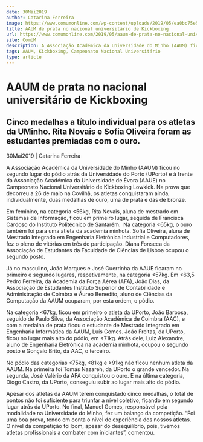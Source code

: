 ```yaml
---
date: 30Mai2019
author: Catarina Ferreira
image: https://www.comumonline.com/wp-content/uploads/2019/05/ea0bc75e57985eee9ba9a1b660f72680_w1000.jpg
title: AAUM de prata no nacional universitário de Kickboxing
url: https://www.comumonline.com/2019/05/aaum-de-prata-no-nacional-universitario-de-kickboxing/
site: ComUM
description: A Associação Académica da Universidade do Minho (AAUM) ficou no segundo lugar do pódio atrás da Universidade do Porto (UPorto) e à frente da Associação
tags: AAUM, Kickboxing, Campeonato Nacional Universitário
type: article
---
```



# AAUM de prata no nacional universitário de Kickboxing

## Cinco medalhas a título individual para os atletas da UMinho. Rita Novais e Sofia Oliveira foram as estudantes premiadas com o ouro.

30Mai2019 | Catarina Ferreira

A Associação Académica da Universidade do Minho (AAUM) ficou no segundo lugar do pódio atrás da Universidade do Porto (UPorto) e à frente da Associação Académica da Universidade de Évora (AAUE) no Campeonato Nacional Universitário de Kickboxing Lowkick. Na prova que decorreu a 26 de maio na Covilhã, os atletas conquistaram ainda, individualmente, duas medalhas de ouro, uma de prata e das de bronze.

Em feminino, na categoria <56kg, Rita Novais, aluna de mestrado em Sistemas de Informação, ficou em primeiro lugar, seguida de Francisca Cardoso do Instituto Politécnico de Santarém.  Na categoria <65kg, o ouro também foi para uma atleta da academia minhota. Sofia Oliveira, aluna de Mestrado Integrado em Engenharia Eletrónica Industrial e Computadores, fez o pleno de vitórias em três de participação. Diana Fonseca da Associação de Estudantes da Faculdade de Ciências de Lisboa ocupou o segundo posto.

Já no masculino, João Marques e José Guerrinha da AAUE ficaram no primeiro e segundo lugares, respetivamente, na categoria <57kg. Em <63,5 Pedro Ferreira, da Academia da Força Aérea (AFA), João Dias, da Associação de Estudantes Instituto Superior de Contabilidade e Administração de Coimbra e Áureo Benedito, aluno de Ciências da Computação da AAUM ocuparam, por esta ordem, o pódio.

Na categoria <67kg, ficou em primeiro o atleta da UPorto, João Barbosa, seguido de Paulo Silva, da Associação Académica de Coimbra (AAC), e com a medalha de prata ficou o estudante de Mestrado Integrado em Engenharia Informática da AAUM, Luís Gomes. João Freitas, da UPorto, ficou no lugar mais alto do pódio, em <71kg. Atrás dele, Luiz Alexandre, aluno de Engenharia Eletrónica na academia minhota, ocupou o segundo posto e Gonçalo Brito, da AAC, o terceiro.

No pódio das categorias <75kg, <81kg e >91kg não ficou nenhum atleta da AAUM. Na primeira foi Tomás Nazareh, da UPorto o grande vencedor. Na segunda, José Valério da AFA conquistou o ouro. E na última categoria, Diogo Castro, da UPorto, conseguiu subir ao lugar mais alto do pódio.

Apesar dos atletas da AAUM terem conquistado cinco medalhas, o total de pontos não foi suficiente para triunfar a nível coletivo, ficando em segundo lugar atrás da UPorto. No final, Manuel Gomes, responsável pela modalidade na Universidade do Minho, fez um balanço da competição. “Foi uma boa prova, tendo em conta o nível de experiência dos nossos atletas. O nível da competição foi bom, apesar do desequilíbrio, pois, tivemos atletas profissionais a combater com iniciantes”, comentou.

 

 

